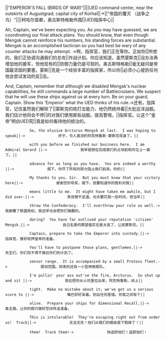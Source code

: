 ||"EMPEROR'S FALL (BIRDS OF WAR)"||||UED command center, near the outskirts of Augustgrad; capital city of Korhal||->||"帝国的覆灭 （战争之鸟）"||||柯哈尔首都，奥古斯特格勒外围||UED指挥中心||

Ah, Captain, we've been expecting you. As you may have guessed, we are coordinating our final attack plans. You should know, that even though Mengsk cannot reinforce his numbers, his standing forces are substantial. Mengsk is an accomplished tactician so you had best be wary of any counter attacks he may attempt. ->啊，指挥官，我们正在等你。正如你||所想的，我们正协调沟通我们的总攻||作战计划。你应该知道，虽然蒙斯克||没办法再增加他的援军，但他现有的||防御力量仍是可观的。奥古斯特格勒||毫无疑问是帝国最坚固的要塞。蒙斯||克是一个经验丰富的指挥家，所以你||必须小心提防任何他会尝试发动的反||击。

And, Captain, remember that although we disabled Mengsk's nuclear capabilities, he still commands a large number of Battlecruisers. We suspect that he will use these ships against us at every turn. Be on your guard, Captain. Show this 'Emperor' what the UED thinks of his rule.->还有，指挥官，记住虽然我们解除了||蒙斯克的核打击能力，他仍然统帅着||大批巡洋战舰。我们估计他将会不停||的对我们使用那些战舰。提高警惕，||指挥官。让这个“皇帝”明白UED究||竟是如何看待他的统治的。

               So, the elusive Arcturus Mengsk at last.  I was hoping to speak||->               终于，令人莫测的阿克特鲁斯·蒙斯克现身了。||

               with you before we finished our business here.  I am Admiral Gerard ||->               我早就想在完成我们的占领前和你见上一面了。||

               advance for as long as you have.  You are indeed a worthy ||->               阁下，你尽了所有的努力阻止我们前进。你的||

               My thanks to you, Sir.  But you must know that your victory here||->               谢谢您的夸奖，阁下。但要知道你的胜利对我||

               means little to me.  It might have taken me awhile, but I did over-||->               来说微不足道。也许要花我一些时间，但当年||

               throw the Confederacy.  I'll overthrow your rule as well.->               我颠覆了联盟政权。我迟早也会把你们推翻的。

               daring?  You have far outlived your reputation 'citizen' Mengsk.||->               自己名誉的期望值实在是太高了，公民蒙斯克。||

               Captain, prepare to take the Emperor into custody.||->               指挥官，做好收押皇帝的准备。

               You'll have to postpone those plans, gentlemen.||->               先生们，你们将不得不推迟你们的计划了。

               sensor range.  It is accompanied by a small Protoss fleet.->               探测范围。同来的还有一小型神族舰队。

               I'm pullin' your ass out've the fire, Arcturus.  So shut up and sit ||->               我在把你从火坑里拉出来，阿克特鲁斯。闭上||

               tight.  Make no mistake about it; we've got us a serious score to ||->               嘴巴好好呆着。别出任何差错。你我之间有个||

               alive.  Prepare your ships for dimensional Recall.||->               条生路。让你的舰只做好空间传送准备。

               This is intolerable!  They're escaping right out from under us!  Track||->               无法无天！他们从我们的眼皮底下跑掉了！||

               them!  Track them!->               快追踪他们！追踪他们！

